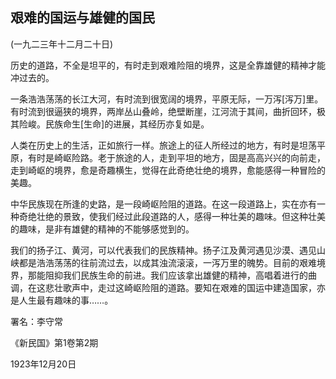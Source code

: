 ## 艰难的国运与雄健的国民

 

(一九二三年十二月二十日)

 

历史的道路，不全是坦平的，有时走到艰难险阻的境界，这是全靠雄健的精神才能冲过去的。

一条浩浩荡荡的长江大河，有时流到很宽阔的境界，平原无际，一万泻[泻万]里。有时流到很逼狭的境界，两岸丛山叠岭，绝壁断崖，江河流于其间，曲折回环，极其险峻。民族命生[生命]的进展，其经历亦复如是。

人类在历史上的生活，正如旅行一样。旅途上的征人所经过的地方，有时是坦荡平原，有时是崎岖险路。老于旅途的人，走到平坦的地方，固是高高兴兴的向前走，走到崎岖的境界，愈是奇趣横生，觉得在此奇绝壮绝的境界，愈能感得一种冒险的美趣。

中华民族现在所逢的史路，是一段崎岖险阻的道路。在这一段道路上，实在亦有一种奇绝壮绝的景致，使我们经过此段道路的人，感得一种壮美的趣味。但这种壮美的趣味，是非有雄健的精神的不能够感觉到的。

我们的扬子江、黄河，可以代表我们的民族精神。扬子江及黄河遇见沙漠、遇见山峡都是浩浩荡荡的往前流过去，以成其浊流滚滚，一泻万里的魄势。目前的艰难境界，那能阻抑我们民族生命的前进。我们应该拿出雄健的精神，高唱着进行的曲调，在这悲壮歌声中，走过这崎岖险阻的道路。要知在艰难的国运中建造国家，亦是人生最有趣味的事……。

 

署名：李守常

《新民国》第1卷第2期

1923年12月20日

 

